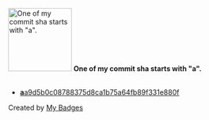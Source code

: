 <img src="https://my-badges.github.io/my-badges/a-commit.png" alt="One of my commit sha starts with &quot;a&quot;." title="One of my commit sha starts with &quot;a&quot;." width="128">
<strong>One of my commit sha starts with &quot;a&quot;.</strong>
<br><br>

- <a href="https://github.com/tediagus/redmineChromeExention/commit/aa9d5b0c08788375d8ca1b75a64fb89f331e880f"><strong>a</strong>a9d5b0c08788375d8ca1b75a64fb89f331e880f</a>


Created by <a href="https://github.com/my-badges/my-badges">My Badges</a>